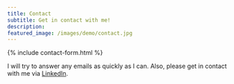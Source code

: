 ```yaml
---
title: Contact
subtitle: Get in contact with me!
description: 
featured_image: /images/demo/contact.jpg
---
```


{% include contact-form.html %}

I will try to answer any emails as quickly as I can. Also, please get in contact with me via [LinkedIn](https://www.linkedin.com/in/javier-martinez-abrego/).
